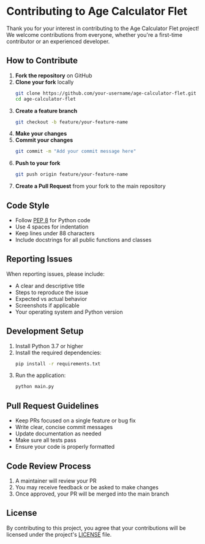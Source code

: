 # Contributing to Age Calculator Flet

Thank you for your interest in contributing to the Age Calculator Flet project! We welcome contributions from everyone, whether you're a first-time contributor or an experienced developer.

## How to Contribute

1. **Fork the repository** on GitHub
2. **Clone your fork** locally
   ```bash
   git clone https://github.com/your-username/age-calculator-flet.git
   cd age-calculator-flet
   ```
3. **Create a feature branch**
   ```bash
   git checkout -b feature/your-feature-name
   ```
4. **Make your changes**
5. **Commit your changes**
   ```bash
   git commit -m "Add your commit message here"
   ```
6. **Push to your fork**
   ```bash
   git push origin feature/your-feature-name
   ```
7. **Create a Pull Request** from your fork to the main repository

## Code Style

- Follow [PEP 8](https://www.python.org/dev/peps/pep-0008/) for Python code
- Use 4 spaces for indentation
- Keep lines under 88 characters
- Include docstrings for all public functions and classes

## Reporting Issues

When reporting issues, please include:
- A clear and descriptive title
- Steps to reproduce the issue
- Expected vs actual behavior
- Screenshots if applicable
- Your operating system and Python version

## Development Setup

1. Install Python 3.7 or higher
2. Install the required dependencies:
   ```bash
   pip install -r requirements.txt
   ```
3. Run the application:
   ```bash
   python main.py
   ```

## Pull Request Guidelines

- Keep PRs focused on a single feature or bug fix
- Write clear, concise commit messages
- Update documentation as needed
- Make sure all tests pass
- Ensure your code is properly formatted

## Code Review Process

1. A maintainer will review your PR
2. You may receive feedback or be asked to make changes
3. Once approved, your PR will be merged into the main branch

## License

By contributing to this project, you agree that your contributions will be licensed under the project's [LICENSE](LICENSE) file.
